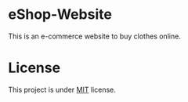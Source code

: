 # eShop-Website
This is an e-commerce website to buy clothes online.

# License
This project is under <a href="https://github.com/ValentineFernandes/eShop-Website/blob/main/LICENSE">MIT</a> license.
